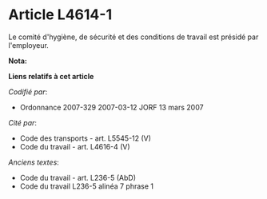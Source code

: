 # Article L4614-1

Le comité d'hygiène, de sécurité et des conditions de travail est présidé par l'employeur.

**Nota:**



**Liens relatifs à cet article**

_Codifié par_:

  - Ordonnance 2007-329 2007-03-12 JORF 13 mars 2007

_Cité par_:

  - Code des transports - art. L5545-12 (V)
  - Code du travail - art. L4616-4 (V)

_Anciens textes_:

  - Code du travail - art. L236-5 (AbD)
  - Code du travail L236-5 alinéa 7 phrase 1
